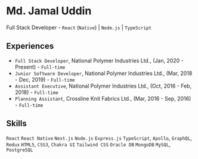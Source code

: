 # Md. Jamal Uddin

Full Stack Developer - `React` (`Native`) | `Node.js` | `TypeScript`

## Experiences

- `Full Stack Developer`, National Polymer Industries Ltd., (Jan, 2020 - Present) - `Full-time`
- `Junior Software Developer`, National Polymer Industries Ltd., (Mar, 2018 - Dec, 2019) - `Full-time`
- `Assistant Executive`, National Polymer Industries Ltd., (Oct, 2016 - Feb, 2018) - `Full-time`
- `Planning Assistant`, Crossline Knit Fabrics Ltd., (Mar, 2016 - Sep, 2016) - `Full-time`

## Skills

`React` `React Native` `Next.js` `Node.js` `Express.js` `TypeScript`, `Apollo`, `GraphQL`, `Redux` `HTML5`, `CSS3`, `Chakra UI` `Tailwind CSS` `Oracle DB` `MongoDB` `MySQL`, `PostgreSQL`
